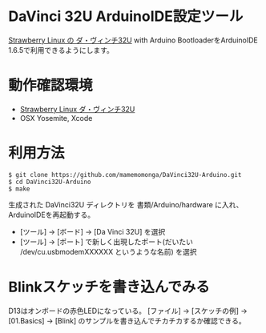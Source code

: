 # DaVinci 32U ArduinoIDE設定ツール

[Strawberry Linux の ダ・ヴィンチ32U](https://strawberry-linux.com/catalog/items?code=25005) with Arduino BootloaderをArduinoIDE 1.6.5で利用できるようにします。

# 動作確認環境

* [Strawberry Linux ダ・ヴィンチ32U](https://strawberry-linux.com/catalog/items?code=25005)
* OSX Yosemite, Xcode

# 利用方法

	$ git clone https://github.com/mamemomonga/DaVinci32U-Arduino.git
	$ cd DaVinci32U-Arduino
	$ make
	
生成された DaVinci32U ディレクトリを 書類/Arduino/hardware に入れ、ArduinoIDEを再起動する。

* [ツール] → [ボード] → [Da Vinci 32U] を選択
* [ツール] → [ポート] で新しく出現したポート(だいたい /dev/cu.usbmodemXXXXXX というような名前) を選択

# Blinkスケッチを書き込んでみる
D13はオンボードの赤色LEDになっている。
[ファイル] → [スケッチの例] → [01.Basics] → [Blink] のサンプルを書き込んでチカチカするか確認できる。

